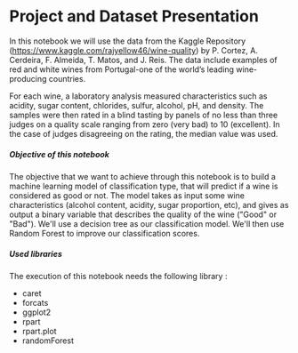 # Project and Dataset Presentation      
In this notebook we will use the data from the Kaggle Repository (https://www.kaggle.com/rajyellow46/wine-quality) by P. Cortez, A. Cerdeira, F. Almeida, T. Matos, and J. Reis. The data include examples of red and white wines from Portugal-one of the world’s leading wine-producing countries. 

For each wine, a laboratory analysis measured characteristics such as acidity, sugar content, chlorides, sulfur, alcohol, pH, and density. The samples were then rated in a blind tasting by panels of no less than three judges on a quality scale ranging from zero (very bad) to 10 (excellent). In the case of judges disagreeing on the rating, the median value was used.

##### *Objective of this notebook*



The objective that we want to achieve through this notebook is to build a machine learning model of classification type, that will predict if a wine is considered as good or not. The model takes as input some wine characteristics (alcohol content, acidity, sugar proportion, etc), and gives as output a binary variable that describes the quality of the wine ("Good" or "Bad"). We'll use a decision tree as our classification model. We'll then use Random Forest to improve our classification scores.


##### *Used libraries*



The execution of this notebook needs the following library : 

 - caret
 - forcats
 - ggplot2
 - rpart
 - rpart.plot
 - randomForest
